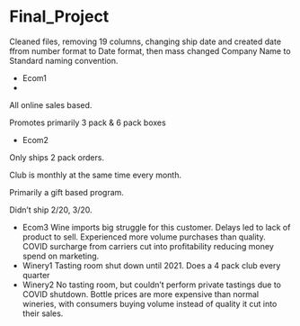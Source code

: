 # Final_Project

Cleaned files, removing 19 columns, changing ship date and created date ffrom number format to Date format, then mass changed Company Name to Standard naming convention.


- Ecom1
- 
All online sales based. 

Promotes primarily 3 pack & 6 pack boxes

- Ecom2

Only ships 2 pack orders.

Club is monthly at the same time every month.

Primarily a gift based program. 

Didn’t ship 2/20, 3/20.
- Ecom3
Wine imports big struggle for this customer. Delays led to lack of product to sell.
Experienced more volume purchases than quality.
COVID surcharge from carriers cut into profitability reducing money spend on marketing.
- Winery1
Tasting room shut down until 2021.
Does a 4 pack club every quarter
- Winery2
No tasting room, but couldn’t perform private tastings due to COVID shutdown.
Bottle prices are more expensive than normal wineries, with consumers buying volume instead of quality it cut into their sales.
